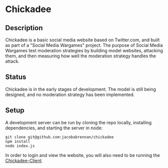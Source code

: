 # Chickadee

## Description

Chickadee is a basic social media website based on Twitter.com, and built as part of a "Social Media Wargames" project. The purpose of Social Media Wargames test moderation strategies by building model websites, attacking them, and then measuring how well the moderation strategy handles the attack.

## Status

Chickadee is in the early stages of development. The model is still being designed, and no moderation strategy has been implemented.

## Setup

A development server can be run by cloning the repo locally, installing dependencies, and starting the server in node:
```
git clone git@github.com:jacobabrennan/chickadee
npm install
node index.js
```
In order to login and view the website, you will also need to be running the [Chickadee-Client](https://github.com/jacobabrennan/chickadee-client).
